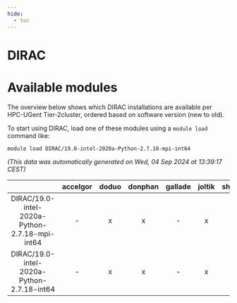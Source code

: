 ```yaml
---
hide:
  - toc
---
```


DIRAC
=====

# Available modules


The overview below shows which DIRAC installations are available per HPC-UGent Tier-2cluster, ordered based on software version (new to old).

To start using DIRAC, load one of these modules using a `module load` command like:

```shell
module load DIRAC/19.0-intel-2020a-Python-2.7.18-mpi-int64
```

*(This data was automatically generated on Wed, 04 Sep 2024 at 13:39:17 CEST)*  

| |accelgor|doduo|donphan|gallade|joltik|shinx|skitty|
| :---: | :---: | :---: | :---: | :---: | :---: | :---: | :---: |
|DIRAC/19.0-intel-2020a-Python-2.7.18-mpi-int64|-|x|x|-|x|-|-|
|DIRAC/19.0-intel-2020a-Python-2.7.18-int64|-|x|x|-|x|-|x|
